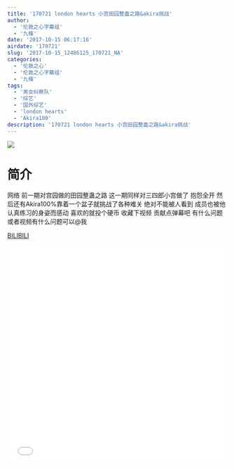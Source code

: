 ```yaml
---
title: '170721 london hearts 小宫田园整蛊之路&akira挑战'
author: 
  - '伦敦之心字幕组'
  - '九條'
date: '2017-10-15 06:17:16'
airdate: '170721'
slug: '2017-10-15_12486125_170721_NA'
categories: 
  - '伦敦之心'
  - '伦敦之心字幕组'
  - '九條'
tags: 
  - '男女纠察队'
  - '综艺'
  - '国外综艺'
  - 'london hearts'
  - 'Akira100'
description: '170721 london hearts 小宫田园整蛊之路&akira挑战'
---
```


![](https://i.imgur.com/61BOFyF.jpg)

# 简介  
网络
前一期对宫园做的田园整蛊之路 这一期同样对三四郎小宫做了 抱怨全开 然后还有Akira100%靠着一个盆子就挑战了各种难关 绝对不能被人看到 成员也被他认真练习的身姿而感动 喜欢的就投个硬币 收藏下视频 贡献点弹幕吧 有什么问题或者视频有什么问题可以@我

  [BILIBILI](https://www.bilibili.com/video/av12486125/)


  <iframe src="//www.bilibili.com/html/html5player.html?cid=20548769&aid=12486125" width="100%" height="500" frameborder="0" allowfullscreen="allowfullscreen"></iframe>
